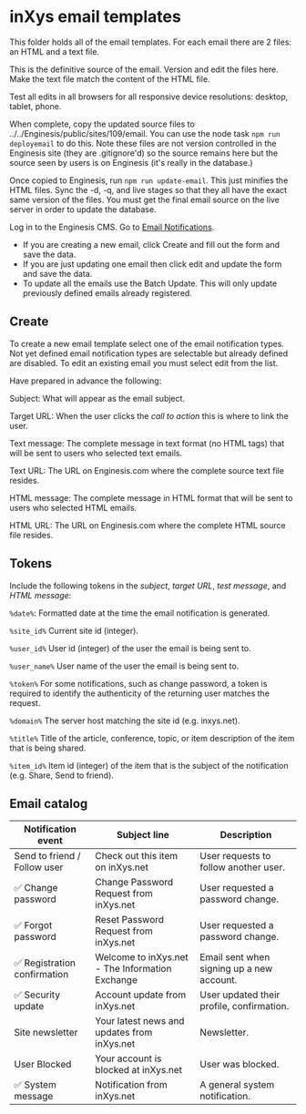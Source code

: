 # inXys email templates

This folder holds all of the email templates. For each email there are 2 files: an HTML and a text file.

This is the definitive source of the email. Version and edit the files here. Make the text file match the content of the HTML file.

Test all edits in all browsers for all responsive device resolutions: desktop, tablet, phone.

When complete, copy the updated source files to ../../Enginesis/public/sites/109/email. You can use the node task
`npm run deployemail` to do this. Note these files are not version controlled in the Enginesis site
(they are .gitignore'd) so the source remains here but the source seen by users is on Enginesis
(it's really in the database.)

Once copied to Enginesis, run `npm run update-email`. This just minifies the HTML files. Sync the -d, -q, and live stages
so that they all have the exact same version of the files. You must get the final email source on the live server in order
to update the database.

Log in to the Enginesis CMS. Go to [Email Notifications](https://www.enginesis.com/admin/procs/manage_email.php).

- If you are creating a new email, click Create and fill out the form and save the data.
- If you are just updating one email then click edit and update the form and save the data.
- To update all the emails use the Batch Update. This will only update previously defined emails already registered.

## Create

To create a new email template select one of the email notification types. Not yet defined email notification types are selectable but
already defined are disabled. To edit an existing email you must select edit from the list.

Have prepared in advance the following:

Subject:
What will appear as the email subject.

Target URL:
When the user clicks the _call to action_ this is where to link the user.

Text message:
The complete message in text format (no HTML tags) that will be sent to users who selected text emails.

Text URL:
The URL on Enginesis.com where the complete source text file resides.

HTML message:
The complete message in HTML format that will be sent to users who selected HTML emails.

HTML URL:
The URL on Enginesis.com where the complete HTML source file resides.

## Tokens

Include the following tokens in the _subject_, _target URL_, _test message_, and _HTML message_:

`%date%`:
Formatted date at the time the email notification is generated.

`%site_id%`
Current site id (integer).

`%user_id%`
User id (integer) of the user the email is being sent to.

`%user_name%`
User name of the user the email is being sent to.

`%token%`
For some notifications, such as change password, a token is required to identify the authenticity of the returning user matches the request.

`%domain%`
The server host matching the site id (e.g. inxys.net).

`%title%`
Title of the article, conference, topic, or item description of the item that is being shared.

`%item_id%`
Item id (integer) of the item that is the subject of the notification (e.g. Share, Send to friend).

## Email catalog

Notification event           | Subject line                                     | Description
-----------------------------|--------------------------------------------------|------------
Send to friend / Follow user | Check out this item on inXys.net                 | User requests to follow another user.
✅ Change password          | Change Password Request from inXys.net           | User requested a password change.
✅ Forgot password          | Reset Password Request from inXys.net            | User requested a password change.
✅ Registration confirmation| Welcome to inXys.net - The Information Exchange  | Email sent when signing up a new account.
✅ Security update          | Account update from inXys.net                    | User updated their profile, confirmation.
Site newsletter              | Your latest news and updates from inXys.net      | Newsletter.
User Blocked                 | Your account is blocked at inXys.net             | User was blocked.
✅ System message           | Notification from inXys.net                      | A general system notification.

